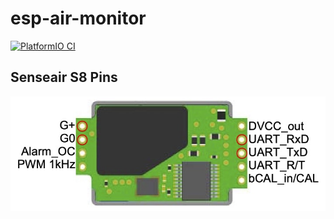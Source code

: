 # esp-air-monitor

[![PlatformIO CI](https://github.com/chris03/esp-air-monitor/actions/workflows/main.yml/badge.svg)](https://github.com/chris03/esp-air-monitor/actions/workflows/main.yml)

## Senseair S8 Pins
![S8 Pinout](./doc/senseair_s8-pins.jpg)